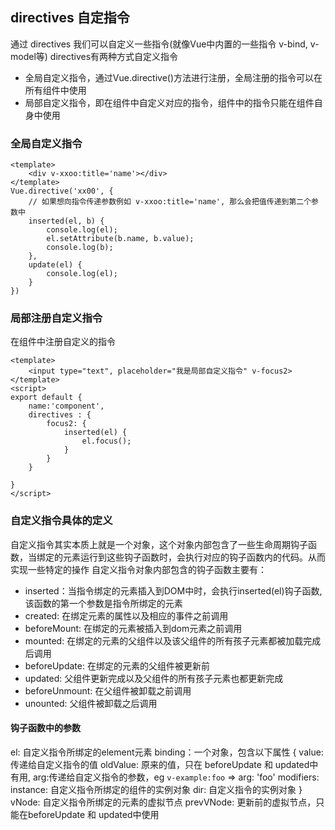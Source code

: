 ## directives 自定指令
通过 directives 我们可以自定义一些指令(就像Vue中内置的一些指令 v-bind, v-model等)
directives有两种方式自定义指令
* 全局自定义指令，通过Vue.directive()方法进行注册，全局注册的指令可以在所有组件中使用
* 局部自定义指令，即在组件中自定义对应的指令，组件中的指令只能在组件自身中使用

### 全局自定义指令
```vue
<template>
    <div v-xxoo:title='name'></div>
</template>
Vue.directive('xx00', {
    // 如果想向指令传递参数例如 v-xxoo:title='name', 那么会把值传递到第二个参数中
    inserted(el, b) {
        console.log(el);
        el.setAttribute(b.name, b.value);
        console.log(b);
    },
    update(el) {
        console.log(el);
    }
})
```

### 局部注册自定义指令
在组件中注册自定义的指令
```vue
<template>
    <input type="text", placeholder="我是局部自定义指令" v-focus2>
</template>
<script>
export default {
    name:'component',
    directives : {
        focus2: {
            inserted(el) {
                el.focus();
            }
        }
    }

}
</script>
```

### 自定义指令具体的定义
自定义指令其实本质上就是一个对象，这个对象内部包含了一些生命周期钩子函数，当绑定的元素运行到这些钩子函数时，会执行对应的钩子函数内的代码。从而实现一些特定的操作
自定义指令对象内部包含的钩子函数主要有：
* inserted：当指令绑定的元素插入到DOM中时，会执行inserted(el)钩子函数,该函数的第一个参数是指令所绑定的元素
* created: 在绑定元素的属性以及相应的事件之前调用
* beforeMount: 在绑定的元素被插入到dom元素之前调用
* mounted: 在绑定的元素的父组件以及该父组件的所有孩子元素都被加载完成后调用
* beforeUpdate: 在绑定的元素的父组件被更新前
* updated: 父组件更新完成以及父组件的所有孩子元素也都更新完成
* beforeUnmount: 在父组件被卸载之前调用
* unounted: 父组件被卸载之后调用

#### 钩子函数中的参数
el: 自定义指令所绑定的element元素
binding：一个对象，包含以下属性 {
    value:传递给自定义指令的值
    oldValue: 原来的值，只在 beforeUpdate 和 updated中有用,
    arg:传递给自定义指令的参数，eg `v-example:foo` => arg: 'foo'
    modifiers: 
    instance: 自定义指令所绑定的组件的实例对象
    dir: 自定义指令的实例对象
}
vNode: 自定义指令所绑定的元素的虚拟节点
prevVNode: 更新前的虚拟节点，只能在beforeUpdate 和 updated中使用

